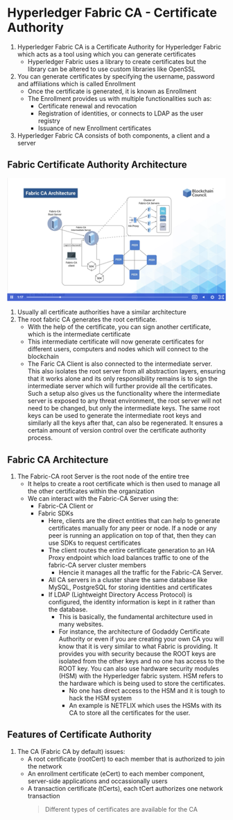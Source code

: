 # Hyperledger Fabric CA - Certificate Authority

1.  Hyperledger Fabric CA is a Certificate Authority for Hyperledger Fabric which acts as a tool using which you can generate certificates
    -  Hyperledger Fabric uses a library to create certificates but the library can be altered to use custom libraries like OpenSSL
2.  You can generate certificates by specifying the username, password and affiliations which is called Enrollment
    -   Once the certificate is generated, it is known as Enrollment
    -   The Enrollment provides us with multiple functionalities such as:
        -   Certificate renewal and revocation
        -   Registration of identities, or connects to LDAP as the user registry
        -   Issuance of new Enrollment certificates
3.  Hyperledger Fabric CA consists of both components, a client and a server

## Fabric Certificate Authority Architecture

![HLF](img/hlf-ca-architecture.png)

1.  Usually all certificate authorities have a similar architecture
2.  The root fabric CA generates the root certificate.
    -   With the help of the certificate, you can sign another certificate, which is the intermediate certificate
    -   This intermediate certificate will now generate certificates for different users, computers and nodes which will connect to the blockchain
    -   The Faric CA Client is also connected to the intermediate server. This also isolates the root server from all abstraction layers, ensuring that it works alone and its only responsibility remains is to sign the intermediate server which will further provide all the certificates. Such a setup also gives us the functionality where the intermediate server is exposed to any threat environment, the root server will not need to be changed, but only the intermediate keys. The same root keys can be used to generate the intermediate root keys and similarly all the keys after that, can also be regenerated. It ensures a certain amount of version control over the certificate authority process.

## Fabric CA Architecture
1.  The Fabric-CA root Server is the root node of the entire tree
    -   It helps to create a root certificate which is then used to manage all the other certificates within the organization
    -   We can interact with the Fabric-CA Server using the:
        -   Fabric-CA Client or
        -   Fabric SDKs
            -   Here, clients are the direct entities that can help to generate certificates manually for any peer or node. If a node or any peer is running an application on top of that, then they can use SDKs to request certificates
            -   The client routes the entire certificate generation to an HA Proxy endpoint which load balances traffic to one of the fabric-CA server cluster members
                -   Hencie it manages all the traffic for the Fabric-CA Server.
            -   All CA servers in a cluster share the same database like MySQL, PostgreSQL for storing identities and certificates
            -   If LDAP (Lightweight Directory Access Protocol) is configured, the identity information is kept in it rather than the database.
                -   This is basically, the fundamental architecture used in many websites.
                -   For instance, the architecture of Godaddy Certificate Authority or even if you are creating your own CA you will know that it is very similar to what Fabric is providing. It provides you with security because the ROOT keys are isolated from the other keys and no one has access to the ROOT key. You can also use hardware security modules (HSM) with the Hyperledger fabric system. HSM refers to the hardware which is being used to store the certificates. 
                    -   No one has direct access to the HSM and it is tough to hack the HSM system
                    -   An example is NETFLIX which uses the HSMs with its CA to store all the certificates for the user.


## Features of Certificate Authority

1.  The CA (Fabric CA by default) issues:
    -   A root certificate (rootCert) to each member that is authorized to join the network
    -   An enrollment certificate (eCert) to each member component, server-side applications and occassionally users
    -   A transaction certificate (tCerts), each tCert authorizes one network transaction
        >   Different types of certificates are available for the CA
